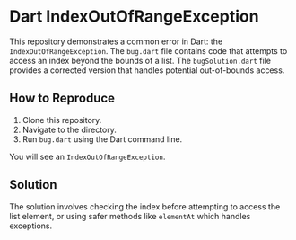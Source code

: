 # Dart IndexOutOfRangeException

This repository demonstrates a common error in Dart: the `IndexOutOfRangeException`.  The `bug.dart` file contains code that attempts to access an index beyond the bounds of a list. The `bugSolution.dart` file provides a corrected version that handles potential out-of-bounds access.

## How to Reproduce

1. Clone this repository.
2. Navigate to the directory.
3. Run `bug.dart` using the Dart command line.

You will see an `IndexOutOfRangeException`.

## Solution

The solution involves checking the index before attempting to access the list element, or using safer methods like `elementAt` which handles exceptions.
